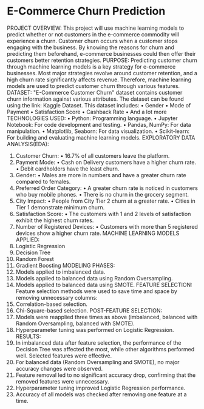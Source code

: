 # E-Commerce Churn Prediction
PROJECT OVERVIEW:
This project will use machine learning models to predict whether or not customers in the e-commerce commodity will experience a churn. Customer churn occurs when a customer stops engaging with the business. By knowing the reasons for churn and predicting them beforehand, e-commerce businesses could then offer their customers better retention strategies.
PURPOSE:
Predicting customer churn through machine learning models is a key strategy for e-commerce businesses. Most major strategies revolve around customer retention, and a high churn rate significantly affects revenue. Therefore, machine learning models are used to predict customer churn through various features.
DATASET:
"E-Commerce Customer Churn" dataset contains customer churn information against various attributes. The dataset can be found using the link: Kaggle Dataset. This dataset includes:
•	Gender
•	Mode of Payment
•	Satisfaction Score
•	Cashback Rate
•	And a lot more
TECHNOLOGIES USED:
•	Python: Programming language.
•	Jupyter Notebook: For code development and testing.
•	Pandas, NumPy: For data manipulation.
•	Matplotlib, Seaborn: For data visualization.
•	Scikit-learn: For building and evaluating machine learning models.
EXPLORATORY DATA ANALYSIS(EDA):
1. Customer Churn: 
•	16.7% of all customers leave the platform.
2. Payment Mode: 
•	Cash on Delivery customers have a higher churn rate. 
•	Debit cardholders have the least churn. 
3. Gender: 
•	Males are more in numbers and have a greater churn rate compared to females. 
4. Preferred Order Category:
•	A greater churn rate is noticed in customers who buy mobile phones. 
•	There is no churn in the grocery segment. 
5. City Impact: 
•	People from City Tier 2 churn at a greater rate. 
•	Cities in Tier 1 demonstrate minimum churn. 
6. Satisfaction Score: 
•	The customers with 1 and 2 levels of satisfaction exhibit the highest churn rates. 
7. Number of Registered Devices: 
•	Customers with more than 5 registered devices show a higher churn rate. 
MACHINE LEARNING MODELS APPLIED:
1.	Logistic Regression
2.	Decision Tree
3.	Random Forest
4.	Gradient Boosting
MODELING PHASES:
1.	Models applied to imbalanced data.
2.	Models applied to balanced data using Random Oversampling.
3.	Models applied to balanced data using SMOTE.
FEATURE SELECTION:
Feature selection methods were used to save time and space by removing unnecessary columns:
1.	Correlation-based selection.
2.	Chi-Square-based selection.
POST-FEATURE SELECTION:
1.	Models were reapplied three times as above (imbalanced, balanced with Random Oversampling, balanced with SMOTE).
2.	Hyperparameter tuning was performed on Logistic Regression.
RESULTS:
1.	In imbalanced data after feature selection, the performance of the Decision Tree was affected the most, while other algorithms performed well. Selected features were effective.
2.	For balanced data (Random Oversampling and SMOTE), no major accuracy changes were observed.
3.	Feature removal led to no significant accuracy drop, confirming that the removed features were unnecessary.
4.	Hyperparameter tuning improved Logistic Regression performance.
5.	Accuracy of all models was checked after removing one feature at a time.
